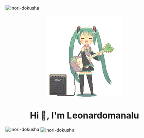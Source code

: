 <p align="left"> <img src="https://komarev.com/ghpvc/?username=inori-dokusha&label=Profile%20views&color=0e75b6&style=flat" alt="inori-dokusha" /> </p>
<div align="center">
  <img src="guitar-amp-electric-guitar.gif">
</div>
<h1 align="center">Hi 👋, I'm Leonardomanalu</h1>

<p><img align="left" src="https://github-readme-stats.vercel.app/api/top-langs?username=inori-dokusha&show_icons=true&locale=en&layout=compact&theme=vue-dark" alt="inori-dokusha" /></p>

<p>&nbsp;<img align="center" src="https://github-readme-stats.vercel.app/api?username=inori-dokusha&show_icons=true&locale=en&theme=vue-dark" alt="inori-dokusha" /></p>
